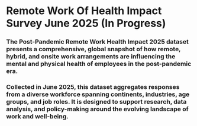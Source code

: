 # Remote Work Of Health Impact Survey June 2025 (In Progress)

### The Post-Pandemic Remote Work Health Impact 2025 dataset presents a comprehensive, global snapshot of how remote, hybrid, and onsite work arrangements are influencing the mental and physical health of employees in the post-pandemic era. 
### Collected in June 2025, this dataset aggregates responses from a diverse workforce spanning continents, industries, age groups, and job roles. It is designed to support research, data analysis, and policy-making around the evolving landscape of work and well-being.
